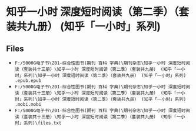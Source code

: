 # 知乎一小时 深度短时阅读（第二季）（套装共九册） (知乎「一小时」系列)

## Files

- `F:/5000G电子书\Z01-综合性图书(期刊 百科 字典)\期刊杂志\知乎一小时 深度短时阅读（套装共十三册）\知乎一小时 深度短时阅读（第二季）（套装共九册） (知乎「一小时」系列)\知乎一小时 深度短时阅读（第二季）（套装共九册） (知乎「一小时」系列) .epub.epub`
- `F:/5000G电子书\Z01-综合性图书(期刊 百科 字典)\期刊杂志\知乎一小时 深度短时阅读（套装共十三册）\知乎一小时 深度短时阅读（第二季）（套装共九册） (知乎「一小时」系列)\知乎一小时 深度短时阅读（第二季）（套装共九册） (知乎「一小时」系列) .mobi.mobi`
- `F:/5000G电子书\Z01-综合性图书(期刊 百科 字典)\期刊杂志\知乎一小时 深度短时阅读（套装共十三册）\知乎一小时 深度短时阅读（第二季）（套装共九册） (知乎「一小时」系列)\files.txt`
